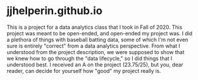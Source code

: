# jjhelperin.github.io

This is a project for a data analytics class that I took in Fall of 2020. This project was meant to be open-ended, and open-ended my project was. I did a plethora of things with baseball batting data, some of which I'm not even sure is entirely "correct" from a data analytics perspective. From what I understood from the project description, we were supposed to show that we knew how to go through the "data lifecycle," so I did things that I understood best. I received an A on the project (23.75/25), but you, dear reader, can decide for yourself how "good" my project really is.
